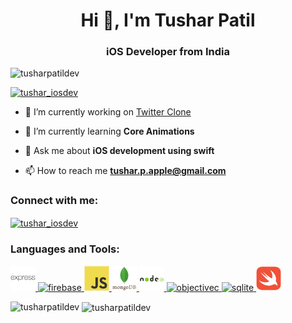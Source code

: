 <h1 align="center">Hi 👋, I'm Tushar Patil</h1>
<h3 align="center">iOS Developer from India</h3>

<p align="left"> <img src="https://komarev.com/ghpvc/?username=tusharpatildev&label=Profile%20views&color=0e75b6&style=flat" alt="tusharpatildev" /> </p>

<p align="left"> <a href="https://twitter.com/tushar_iosdev" target="blank"><img src="https://img.shields.io/twitter/follow/tushar_iosdev?logo=twitter&style=for-the-badge" alt="tushar_iosdev" /></a> </p>

- 🔭 I’m currently working on [Twitter Clone](https://github.com/tusharPatilDev/iOSTwitterClone)

- 🌱 I’m currently learning **Core Animations**

- 💬 Ask me about **iOS development using swift**

- 📫 How to reach me **tushar.p.apple@gmail.com**

<h3 align="left">Connect with me:</h3>
<p align="left">
<a href="https://twitter.com/tushar_iosdev" target="blank"><img align="center" src="https://raw.githubusercontent.com/rahuldkjain/github-profile-readme-generator/master/src/images/icons/Social/twitter.svg" alt="tushar_iosdev" height="30" width="40" /></a>
</p>

<h3 align="left">Languages and Tools:</h3>
<p align="left"> <a href="https://expressjs.com" target="_blank" rel="noreferrer"> <img src="https://raw.githubusercontent.com/devicons/devicon/master/icons/express/express-original-wordmark.svg" alt="express" width="40" height="40"/> </a> <a href="https://firebase.google.com/" target="_blank" rel="noreferrer"> <img src="https://www.vectorlogo.zone/logos/firebase/firebase-icon.svg" alt="firebase" width="40" height="40"/> </a> <a href="https://developer.mozilla.org/en-US/docs/Web/JavaScript" target="_blank" rel="noreferrer"> <img src="https://raw.githubusercontent.com/devicons/devicon/master/icons/javascript/javascript-original.svg" alt="javascript" width="40" height="40"/> </a> <a href="https://www.mongodb.com/" target="_blank" rel="noreferrer"> <img src="https://raw.githubusercontent.com/devicons/devicon/master/icons/mongodb/mongodb-original-wordmark.svg" alt="mongodb" width="40" height="40"/> </a> <a href="https://nodejs.org" target="_blank" rel="noreferrer"> <img src="https://raw.githubusercontent.com/devicons/devicon/master/icons/nodejs/nodejs-original-wordmark.svg" alt="nodejs" width="40" height="40"/> </a> <a href="https://developer.apple.com/library/archive/documentation/Cocoa/Conceptual/ProgrammingWithObjectiveC/Introduction/Introduction.html" target="_blank" rel="noreferrer"> <img src="https://www.vectorlogo.zone/logos/apple_objectivec/apple_objectivec-icon.svg" alt="objectivec" width="40" height="40"/> </a> <a href="https://www.sqlite.org/" target="_blank" rel="noreferrer"> <img src="https://www.vectorlogo.zone/logos/sqlite/sqlite-icon.svg" alt="sqlite" width="40" height="40"/> </a> <a href="https://developer.apple.com/swift/" target="_blank" rel="noreferrer"> <img src="https://raw.githubusercontent.com/devicons/devicon/master/icons/swift/swift-original.svg" alt="swift" width="40" height="40"/> </a> </p>

<p><img align="left" src="https://github-readme-stats.vercel.app/api/top-langs?username=tusharpatildev&show_icons=true&locale=en&layout=compact" alt="tusharpatildev" /></p>

<p>&nbsp;<img align="center" src="https://github-readme-stats.vercel.app/api?username=tusharpatildev&show_icons=true&locale=en" alt="tusharpatildev" /></p>
